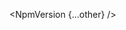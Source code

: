 <script>
  import { NpmVersion } from 'svelte-shields'
  import type { NpmVersionPropsType } from 'svelte-shields';
  const other: NpmVersionPropsType = {
    packageName: 'svelte-5-ui-lib',
    cacheSeconds: '86400',
  }
</script>

<NpmVersion {...other} />
